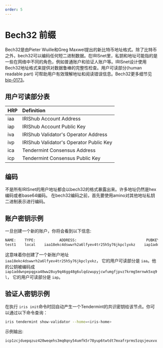 ```yaml
---
order: 5
---
```


# Bech32 前缀

Bech32是由Pieter Wuille和Greg Maxwel提出的新比特币地址格式。除了比特币之外，bech32可以编码任何短二进制数据。在IRISnet里，私钥和地址可能指的是一些在网络中不同的角色，例如普通账户和验证人账户等。IRISnet设计使用Bech32地址格式来提供对数据鲁棒的完整性检查。用户可读部分(human readable part) 可帮助用户有效理解地址和阅读错误信息。Bech32更多细节见 [bip-0173](https://github.com/bitcoin/bips/blob/master/bip-0173.mediawiki)。

## 用户可读部分表

| HRP | Definition                              |
| --- | :-------------------------------------- |
| iaa | IRIShub Account Address                 |
| iap | IRIShub Account Public Key              |
| iva | IRIShub Validator's Operator Address    |
| ivp | IRIShub Validator's Operator Public Key |
| ica | Tendermint Consensus Address            |
| icp | Tendermint Consensus Public Key         |

## 编码

不是所有IRISnet的用户地址都会以bech32的格式暴露出来。许多地址仍然是hex编码或者base64编码。 在bech32编码之前，首先要使用amino对其他地址私钥二进制表示进行编码。

## 账户密钥示例

一旦创建一个新的账户，你将会看到以下信息:

```bash
NAME:    TYPE:           ADDRESS:                                PUBKEY:
test1    local    iaa18ekc4dswwrh2a6lfyev4tr25h5y76jkpclyxkz    iap1addwnpepqgxa40ww28uy9q46gg48g6ulqdzwupyjcwfumgfjpvz7krmg5mrnwk5xq9l
```

这意味着你创建了一个新账户地址 `iaa18ekc4dswwrh2a6lfyev4tr25h5y76jkpclyxkz`， 它的用户可读部分是 `iaa`。他的公钥被编码成  `iap1addwnpepqgxa40ww28uy9q46gg48g6ulqdzwupyjcwfumgfjpvz7krmg5mrnwk5xq9l`， 它的用户可读部分是 `iap`。

## 验证人密钥示例

在执行 `iris init`命令时回自动产生一个Tendermint的共识密钥给该节点。你可以通过以下命令查询：

```bash
iris tendermint show-validator --home=<iris-home>
```

示例输出:

```bash
icp1zcjduepqzuz420weqehs3mq0qny54umfk5r78yup6twtdt7mxafrprms5zqsjeuxvx
```
